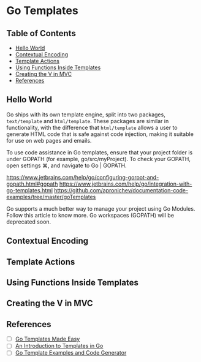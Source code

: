 # Go Templates

## Table of Contents

<!-- START doctoc generated TOC please keep comment here to allow auto update -->
<!-- DON'T EDIT THIS SECTION, INSTEAD RE-RUN doctoc TO UPDATE -->

- [Hello World](#hello-world)
- [Contextual Encoding](#contextual-encoding)
- [Template Actions](#template-actions)
- [Using Functions Inside Templates](#using-functions-inside-templates)
- [Creating the V in MVC](#creating-the-v-in-mvc)
- [References](#references)

<!-- END doctoc generated TOC please keep comment here to allow auto update -->

## Hello World

Go ships with its own template engine, split into two packages,
`text/template` and `html/template`.
These packages are similar in functionality,
with the difference that `html/template` allows
a user to generate HTML code that is safe against code injection,
making it suitable for use on web pages and emails.

To use code assistance in Go templates,
ensure that your project folder is under GOPATH (for example, go/src/myProject).
To check your GOPATH, open settings ⌘, and navigate to Go | GOPATH.

<https://www.jetbrains.com/help/go/configuring-goroot-and-gopath.html#gopath>
<https://www.jetbrains.com/help/go/integration-with-go-templates.html>
<https://github.com/apronichev/documentation-code-examples/tree/master/goTemplates>

Go supports a much better way to manage your project using Go Modules.
Follow this article to know more. Go workspaces (GOPATH) will be deprecated soon.

## Contextual Encoding

## Template Actions

## Using Functions Inside Templates

## Creating the V in MVC

## References

- [ ] [Go Templates Made Easy](https://blog.jetbrains.com/go/2018/12/14/go-templates-made-easy/)
- [ ] [An Introduction to Templates in Go](https://www.calhoun.io/intro-to-templates/)
- [ ] [Go Template Examples and Code Generator](https://github.com/phcollignon/Go-Template)
